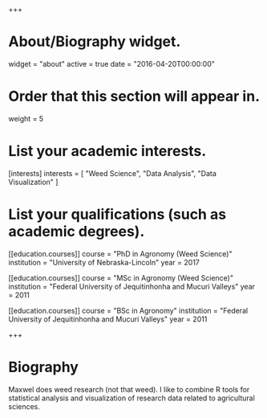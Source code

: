+++
# About/Biography widget.
widget = "about"
active = true
date = "2016-04-20T00:00:00"

# Order that this section will appear in.
weight = 5

# List your academic interests.
[interests]
  interests = [
    "Weed Science",
    "Data Analysis",
    "Data Visualization"
  ]

# List your qualifications (such as academic degrees).
[[education.courses]]
  course = "PhD in Agronomy (Weed Science)"
  institution = "University of Nebraska-Lincoln"
  year = 2017

[[education.courses]]
  course = "MSc in Agronomy (Weed Science)"
  institution = "Federal University of Jequitinhonha and Mucuri Valleys"
  year = 2011

[[education.courses]]
  course = "BSc in Agronomy"
  institution = "Federal University of Jequitinhonha and Mucuri Valleys"
  year = 2011
 
+++

# Biography

Maxwel does weed research (not that weed). I like to combine R tools for statistical analysis and visualization of research data related to agricultural sciences. 
